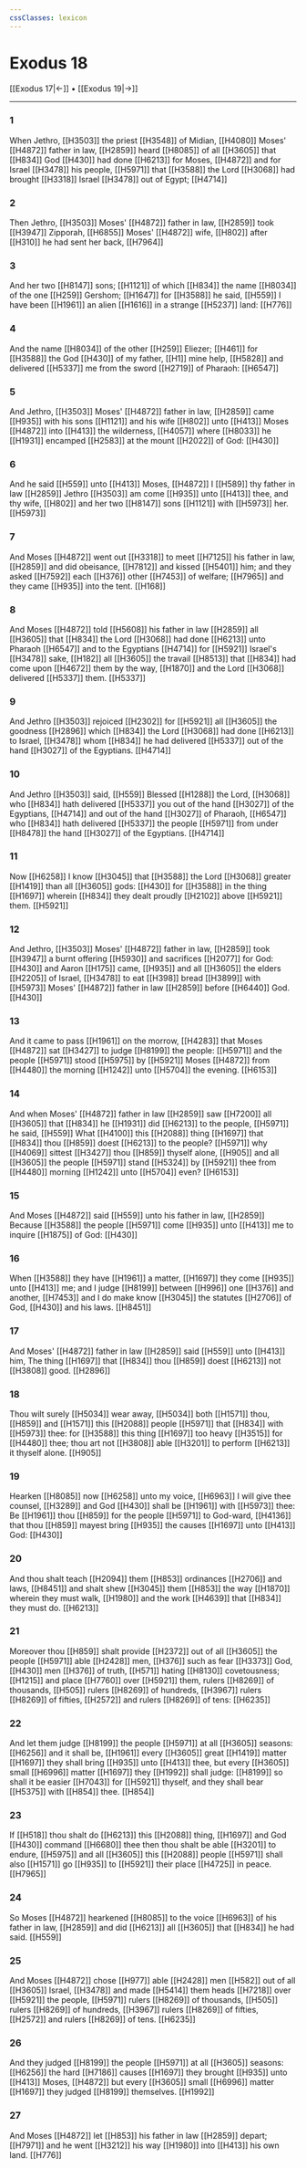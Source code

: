 ```yaml
---
cssClasses: lexicon
---
```

# Exodus 18

[[Exodus 17|←]] • [[Exodus 19|→]]

---

### 1
When Jethro, [[H3503]] the priest [[H3548]] of Midian, [[H4080]] Moses' [[H4872]] father in law, [[H2859]] heard [[H8085]] of all [[H3605]] that [[H834]] God [[H430]] had done [[H6213]] for Moses, [[H4872]] and for Israel [[H3478]] his people, [[H5971]] that [[H3588]] the Lord [[H3068]] had brought [[H3318]] Israel [[H3478]] out of Egypt; [[H4714]]

### 2
Then Jethro, [[H3503]] Moses' [[H4872]] father in law, [[H2859]] took [[H3947]] Zipporah, [[H6855]] Moses' [[H4872]] wife, [[H802]] after [[H310]] he had sent her back, [[H7964]]

### 3
And her two [[H8147]] sons; [[H1121]] of which [[H834]] the name [[H8034]] of the one [[H259]] Gershom; [[H1647]] for [[H3588]] he said, [[H559]] I have been [[H1961]] an alien [[H1616]] in a strange [[H5237]] land: [[H776]]

### 4
And the name [[H8034]] of the other [[H259]] Eliezer; [[H461]] for [[H3588]] the God [[H430]] of my father, [[H1]] mine help, [[H5828]] and delivered [[H5337]] me from the sword [[H2719]] of Pharaoh: [[H6547]]

### 5
And Jethro, [[H3503]] Moses' [[H4872]] father in law, [[H2859]] came [[H935]] with his sons [[H1121]] and his wife [[H802]] unto [[H413]] Moses [[H4872]] into [[H413]] the wilderness, [[H4057]] where [[H8033]] he [[H1931]] encamped [[H2583]] at the mount [[H2022]] of God: [[H430]]

### 6
And he said [[H559]] unto [[H413]] Moses, [[H4872]] I [[H589]] thy father in law [[H2859]] Jethro [[H3503]] am come [[H935]] unto [[H413]] thee, and thy wife, [[H802]] and her two [[H8147]] sons [[H1121]] with [[H5973]] her. [[H5973]]

### 7
And Moses [[H4872]] went out [[H3318]] to meet [[H7125]] his father in law, [[H2859]] and did obeisance, [[H7812]] and kissed [[H5401]] him; and they asked [[H7592]] each [[H376]] other [[H7453]] of welfare; [[H7965]] and they came [[H935]] into the tent. [[H168]]

### 8
And Moses [[H4872]] told [[H5608]] his father in law [[H2859]] all [[H3605]] that [[H834]] the Lord [[H3068]] had done [[H6213]] unto Pharaoh [[H6547]] and to the Egyptians [[H4714]] for [[H5921]] Israel's [[H3478]] sake, [[H182]] all [[H3605]] the travail [[H8513]] that [[H834]] had come upon [[H4672]] them by the way, [[H1870]] and the Lord [[H3068]] delivered [[H5337]] them. [[H5337]]

### 9
And Jethro [[H3503]] rejoiced [[H2302]] for [[H5921]] all [[H3605]] the goodness [[H2896]] which [[H834]] the Lord [[H3068]] had done [[H6213]] to Israel, [[H3478]] whom [[H834]] he had delivered [[H5337]] out of the hand [[H3027]] of the Egyptians. [[H4714]]

### 10
And Jethro [[H3503]] said, [[H559]] Blessed [[H1288]] the Lord, [[H3068]] who [[H834]] hath delivered [[H5337]] you out of the hand [[H3027]] of the Egyptians, [[H4714]] and out of the hand [[H3027]] of Pharaoh, [[H6547]] who [[H834]] hath delivered [[H5337]] the people [[H5971]] from under [[H8478]] the hand [[H3027]] of the Egyptians. [[H4714]]

### 11
Now [[H6258]] I know [[H3045]] that [[H3588]] the Lord [[H3068]] greater [[H1419]] than all [[H3605]] gods: [[H430]] for [[H3588]] in the thing [[H1697]] wherein [[H834]] they dealt proudly [[H2102]] above [[H5921]] them. [[H5921]]

### 12
And Jethro, [[H3503]] Moses' [[H4872]] father in law, [[H2859]] took [[H3947]] a burnt offering [[H5930]] and sacrifices [[H2077]] for God: [[H430]] and Aaron [[H175]] came, [[H935]] and all [[H3605]] the elders [[H2205]] of Israel, [[H3478]] to eat [[H398]] bread [[H3899]] with [[H5973]] Moses' [[H4872]] father in law [[H2859]] before [[H6440]] God. [[H430]]

### 13
And it came to pass [[H1961]] on the morrow, [[H4283]] that Moses [[H4872]] sat [[H3427]] to judge [[H8199]] the people: [[H5971]] and the people [[H5971]] stood [[H5975]] by [[H5921]] Moses [[H4872]] from [[H4480]] the morning [[H1242]] unto [[H5704]] the evening. [[H6153]]

### 14
And when Moses' [[H4872]] father in law [[H2859]] saw [[H7200]] all [[H3605]] that [[H834]] he [[H1931]] did [[H6213]] to the people, [[H5971]] he said, [[H559]] What [[H4100]] this [[H2088]] thing [[H1697]] that [[H834]] thou [[H859]] doest [[H6213]] to the people? [[H5971]] why [[H4069]] sittest [[H3427]] thou [[H859]] thyself alone, [[H905]] and all [[H3605]] the people [[H5971]] stand [[H5324]] by [[H5921]] thee from [[H4480]] morning [[H1242]] unto [[H5704]] even? [[H6153]]

### 15
And Moses [[H4872]] said [[H559]] unto his father in law, [[H2859]] Because [[H3588]] the people [[H5971]] come [[H935]] unto [[H413]] me to inquire [[H1875]] of God: [[H430]]

### 16
When [[H3588]] they have [[H1961]] a matter, [[H1697]] they come [[H935]] unto [[H413]] me; and I judge [[H8199]] between [[H996]] one [[H376]] and another, [[H7453]] and I do make know [[H3045]] the statutes [[H2706]] of God, [[H430]] and his laws. [[H8451]]

### 17
And Moses' [[H4872]] father in law [[H2859]] said [[H559]] unto [[H413]] him, The thing [[H1697]] that [[H834]] thou [[H859]] doest [[H6213]] not [[H3808]] good. [[H2896]]

### 18
Thou wilt surely [[H5034]] wear away, [[H5034]] both [[H1571]] thou, [[H859]] and [[H1571]] this [[H2088]] people [[H5971]] that [[H834]] with [[H5973]] thee: for [[H3588]] this thing [[H1697]] too heavy [[H3515]] for [[H4480]] thee; thou art not [[H3808]] able [[H3201]] to perform [[H6213]] it thyself alone. [[H905]]

### 19
Hearken [[H8085]] now [[H6258]] unto my voice, [[H6963]] I will give thee counsel, [[H3289]] and God [[H430]] shall be [[H1961]] with [[H5973]] thee: Be [[H1961]] thou [[H859]] for the people [[H5971]] to God-ward, [[H4136]] that thou [[H859]] mayest bring [[H935]] the causes [[H1697]] unto [[H413]] God: [[H430]]

### 20
And thou shalt teach [[H2094]] them [[H853]] ordinances [[H2706]] and laws, [[H8451]] and shalt shew [[H3045]] them [[H853]] the way [[H1870]] wherein they must walk, [[H1980]] and the work [[H4639]] that [[H834]] they must do. [[H6213]]

### 21
Moreover thou [[H859]] shalt provide [[H2372]] out of all [[H3605]] the people [[H5971]] able [[H2428]] men, [[H376]] such as fear [[H3373]] God, [[H430]] men [[H376]] of truth, [[H571]] hating [[H8130]] covetousness; [[H1215]] and place [[H7760]] over [[H5921]] them, rulers [[H8269]] of thousands, [[H505]] rulers [[H8269]] of hundreds, [[H3967]] rulers [[H8269]] of fifties, [[H2572]] and rulers [[H8269]] of tens: [[H6235]]

### 22
And let them judge [[H8199]] the people [[H5971]] at all [[H3605]] seasons: [[H6256]] and it shall be, [[H1961]] every [[H3605]] great [[H1419]] matter [[H1697]] they shall bring [[H935]] unto [[H413]] thee, but every [[H3605]] small [[H6996]] matter [[H1697]] they [[H1992]] shall judge: [[H8199]] so shall it be easier [[H7043]] for [[H5921]] thyself, and they shall bear [[H5375]] with [[H854]] thee. [[H854]]

### 23
If [[H518]] thou shalt do [[H6213]] this [[H2088]] thing, [[H1697]] and God [[H430]] command [[H6680]] thee then thou shalt be able [[H3201]] to endure, [[H5975]] and all [[H3605]] this [[H2088]] people [[H5971]] shall also [[H1571]] go [[H935]] to [[H5921]] their place [[H4725]] in peace. [[H7965]]

### 24
So Moses [[H4872]] hearkened [[H8085]] to the voice [[H6963]] of his father in law, [[H2859]] and did [[H6213]] all [[H3605]] that [[H834]] he had said. [[H559]]

### 25
And Moses [[H4872]] chose [[H977]] able [[H2428]] men [[H582]] out of all [[H3605]] Israel, [[H3478]] and made [[H5414]] them heads [[H7218]] over [[H5921]] the people, [[H5971]] rulers [[H8269]] of thousands, [[H505]] rulers [[H8269]] of hundreds, [[H3967]] rulers [[H8269]] of fifties, [[H2572]] and rulers [[H8269]] of tens. [[H6235]]

### 26
And they judged [[H8199]] the people [[H5971]] at all [[H3605]] seasons: [[H6256]] the hard [[H7186]] causes [[H1697]] they brought [[H935]] unto [[H413]] Moses, [[H4872]] but every [[H3605]] small [[H6996]] matter [[H1697]] they judged [[H8199]] themselves. [[H1992]]

### 27
And Moses [[H4872]]  let [[H853]] his father in law [[H2859]] depart; [[H7971]] and he went [[H3212]] his way [[H1980]] into [[H413]] his own land. [[H776]]